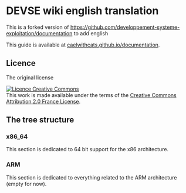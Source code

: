 # DEVSE wiki english translation
This is a forked version of https://github.com/developpement-systeme-exploitation/documentation to add english

This guide is available at [caelwithcats.github.io/documentation](https://developpement-systeme-exploitation.github.io/documentation/).

## Licence
The original license

<a rel="license" href="http://creativecommons.org/licenses/by/2.0/fr/"><img alt="Licence Creative Commons" style="border-width:0" src="https://i.creativecommons.org/l/by/2.0/fr/88x31.png" /></a><br>This work is made available under the terms of the <a rel="license" href="http://creativecommons.org/licenses/by/2.0/fr/">Creative Commons Attribution 2.0 France License</a>.

## The tree structure

### x86_64
This section is dedicated to 64 bit support for the x86 architecture.

### ARM
This section is dedicated to everything related to the ARM architecture (empty for now).

